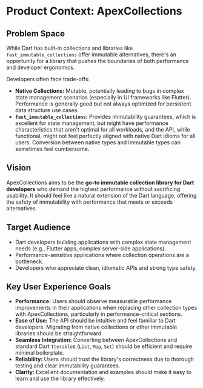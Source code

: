 # Product Context: ApexCollections

## Problem Space

While Dart has built-in collections and libraries like `fast_immutable_collections` offer immutable alternatives, there's an opportunity for a library that pushes the boundaries of both performance and developer ergonomics.

Developers often face trade-offs:
-   **Native Collections:** Mutable, potentially leading to bugs in complex state management scenarios (especially in UI frameworks like Flutter). Performance is generally good but not always optimized for persistent data structure use cases.
-   **`fast_immutable_collections`:** Provides immutability guarantees, which is excellent for state management, but might have performance characteristics that aren't optimal for all workloads, and the API, while functional, might not feel perfectly aligned with native Dart idioms for all users. Conversion between native types and immutable types can sometimes feel cumbersome.

## Vision

ApexCollections aims to be the **go-to immutable collection library for Dart developers** who demand the highest performance without sacrificing usability. It should feel like a natural extension of the Dart language, offering the safety of immutability with performance that meets or exceeds alternatives.

## Target Audience

-   Dart developers building applications with complex state management needs (e.g., Flutter apps, complex server-side applications).
-   Performance-sensitive applications where collection operations are a bottleneck.
-   Developers who appreciate clean, idiomatic APIs and strong type safety.

## Key User Experience Goals

-   **Performance:** Users should observe measurable performance improvements in their applications when replacing other collection types with ApexCollections, particularly in performance-critical sections.
-   **Ease of Use:** The API should be intuitive and feel familiar to Dart developers. Migrating from native collections or other immutable libraries should be straightforward.
-   **Seamless Integration:** Converting between ApexCollections and standard Dart `Iterable`s (`List`, `Map`, `Set`) should be efficient and require minimal boilerplate.
-   **Reliability:** Users should trust the library's correctness due to thorough testing and clear immutability guarantees.
-   **Clarity:** Excellent documentation and examples should make it easy to learn and use the library effectively.